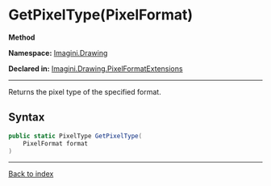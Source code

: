 # GetPixelType(PixelFormat)

**Method**

**Namespace:** [Imagini.Drawing](Imagini.Drawing.md)

**Declared in:** [Imagini.Drawing.PixelFormatExtensions](Imagini.Drawing.PixelFormatExtensions.md)

------



Returns the pixel type of the specified format.


## Syntax

```csharp
public static PixelType GetPixelType(
	PixelFormat format
)
```

------

[Back to index](index.md)